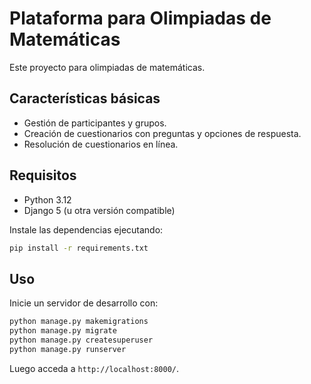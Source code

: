 # Plataforma para Olimpiadas de Matemáticas

Este proyecto para olimpiadas de matemáticas.

## Características básicas

- Gestión de participantes y grupos.
- Creación de cuestionarios con preguntas y opciones de respuesta.
- Resolución de cuestionarios en línea.


## Requisitos

- Python 3.12
- Django 5 (u otra versión compatible)

Instale las dependencias ejecutando:

```bash
pip install -r requirements.txt
```

## Uso

Inicie un servidor de desarrollo con:

```bash
python manage.py makemigrations
python manage.py migrate
python manage.py createsuperuser
python manage.py runserver
```

Luego acceda a `http://localhost:8000/`.
